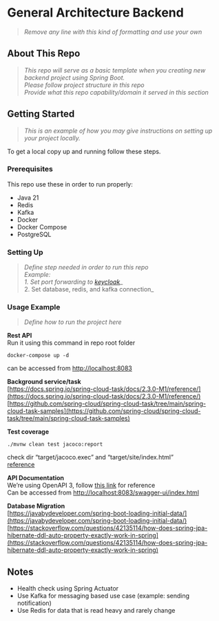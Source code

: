 # General Architecture Backend

> _Remove any line with this kind of formatting and use your own_

## About This Repo

> _This repo will serve as a basic template when you creating new backend project using Spring Boot.  
> Please follow project structure in this repo  
> Provide what this repo capability/domain it served in this section_

## Getting Started

> _This is an example of how you may give instructions on setting up your project locally._

To get a local copy up and running follow these steps.

### Prerequisites

This repo use these in order to run properly:

* Java 21
* Redis
* Kafka
* Docker
* Docker Compose
* PostgreSQL

### Setting Up

> _Define step needed in order to run this repo  
> Example:  
> 1\. Set port forwarding to_ [_keycloak_](https://bankmas.atlassian.net/wiki/spaces/EN/pages/64978945/how+to+aws+cli+k8s+for+port-forward+or+check+log+etc)_  
> 2\. Set database, redis, and kafka connection_

### Usage Example

> _Define how to run the project here_

**Rest API**  
Run it using this command in repo root folder

```
docker-compose up -d
```

can be accessed from [http://localhost:8083](http://localhost:8083/)

**Background service/task**  
[https://docs.spring.io/spring-cloud-task/docs/2.3.0-M1/reference/](https://docs.spring.io/spring-cloud-task/docs/2.3.0-M1/reference/)  
[https://github.com/spring-cloud/spring-cloud-task/tree/main/spring-cloud-task-samples](https://github.com/spring-cloud/spring-cloud-task/tree/main/spring-cloud-task-samples)

**Test coverage**

```
./mvnw clean test jacoco:report
```

check dir “target/jacoco.exec” and “target/site/index.html”  
[reference](https://www.baeldung.com/jacoco)

**API Documentation**  
We’re using OpenAPI 3, follow [this link](https://www.baeldung.com/spring-rest-openapi-documentation) for reference  
Can be accessed from [http://localhost:8083/swagger-ui/index.html](http://localhost:8083/swagger-ui/index.html)

**Database Migration**  
[https://javabydeveloper.com/spring-boot-loading-initial-data/](https://javabydeveloper.com/spring-boot-loading-initial-data/)  
[https://stackoverflow.com/questions/42135114/how-does-spring-jpa-hibernate-ddl-auto-property-exactly-work-in-spring](https://stackoverflow.com/questions/42135114/how-does-spring-jpa-hibernate-ddl-auto-property-exactly-work-in-spring)

## Notes

* Health check using Spring Actuator
* Use Kafka for messaging based use case \(example: sending notification\)
* Use Redis for data that is read heavy and rarely change